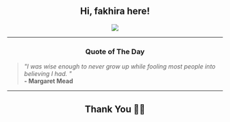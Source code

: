 <h2 align="center"> Hi, fakhira here!</h2>

<p align="center">
<a href="https://github.com/fakhiralkda" alt="github streak"><img src="https://dvst-streak.herokuapp.com/?user=fakhiralkda&theme=tokyonight&fire=DD472C"></a>
</p>

<hr>
<h3 align="center">Quote of The Day</h3>
<p align="center">
<blockquote>
<i>"I was wise enough to never grow up while fooling most people into believing I had. "</i>
<br>
<b>- Margaret Mead</b>
</blockquote>
</p>


<hr>
<h2 align="center">Thank You 🙏🏼</h2>
